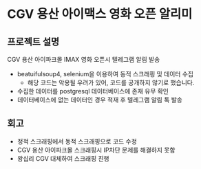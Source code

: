 # CGV 용산 아이맥스 영화 오픈 알리미

## 프로젝트 설명
CGV 용산 아이파크몰 IMAX 영화 오픈시 텔레그램 알림 발송
- beatuifulsoup4, selenium을 이용하여 동적 스크래핑 및 데이터 수집
  - 해당 코드는 악용될 우려가 있어, 코드를 공개하지 않기로 했습니다.
- 수집한 데이터를 postgresql 데이터베이스에 존재 유무 확인
- 데이터베이스에 없는 데이터인 경우 적재 후 텔레그램 알림 톡 발송

## 회고
- 정적 스크래핑에서 동적 스크래핑으로 코드 수정
- CGV 용산 아이파크몰 스크래핑시 IP차단 문제를 해결하지 못함
- 왕십리 CGV 대체하여 스크래핑 진행
